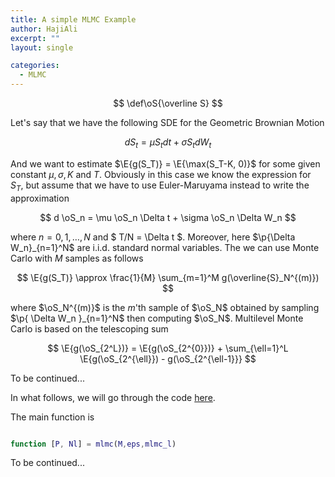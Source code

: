 ```yaml
---
title: A simple MLMC Example
author: HajiAli
excerpt: ""
layout: single

categories:
  - MLMC
---
```



[//]: # ({% include base_path %}) 

[//]: # ({% include latex_preamble %})

$$
\def\oS{\overline S}
$$

Let's say that we have the following SDE for the Geometric Brownian Motion

$$
d S_t = \mu S_t d t + \sigma S_t d W_t
$$

And we want to estimate $\E{g(S_T)} = \E{\max(S_T-K, 0)}$ for some given
constant $\mu, \sigma, K$ and $T$. Obviously in this case we know the
expression for $S_T$, but assume that we have to use Euler-Maruyama
instead to write the approximation

$$
d \oS_n = \mu \oS_n \Delta t + \sigma \oS_n \Delta W_n
$$

where $n = 0, 1, \ldots, N$ and $ T/N = \Delta t $. Moreover, here
$\p{\Delta W_n}_{n=1}^N$ are i.i.d. standard normal
variables. The we can use Monte Carlo with $M$ samples as follows

$$
\E{g(S_T)} \approx \frac{1}{M} \sum_{m=1}^M g(\overline{S}_N^{(m)})
$$

where $\oS_N^{(m)}$ is the $m$'th sample of $\oS_N$
obtained by sampling $\p{ \Delta W_n }_{n=1}^N$ then
computing $\oS_N$. Multilevel Monte Carlo is based on the
telescoping sum

$$
\E{g(\oS_{2^L})} =
\E{g(\oS_{2^{0}})} + \sum_{\ell=1}^L
\E{g(\oS_{2^{\ell}}) - g(\oS_{2^{\ell-1}}}
$$

To be continued...

In what follows, we will go through the code
[here](https://people.maths.ox.ac.uk/gilesm/files/opre_code.zip).

The main function is

```m

function [P, Nl] = mlmc(M,eps,mlmc_l)

```

To be continued...
